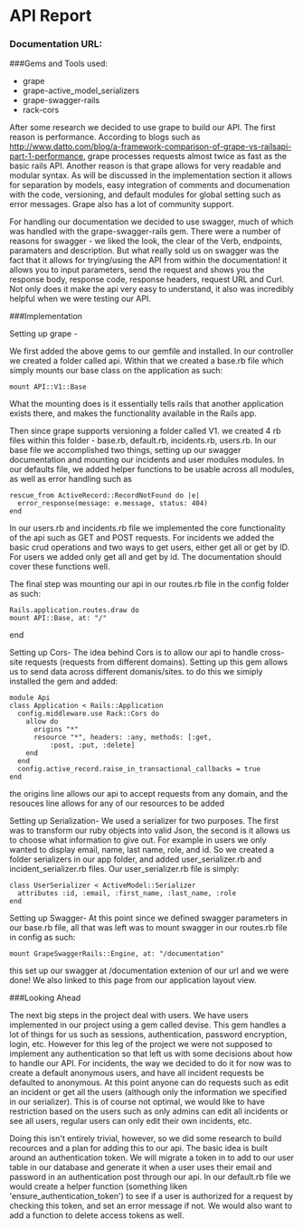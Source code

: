 # API Report

### Documentation URL: 


###Gems and Tools used:
* grape
* grape-active_model_serializers
* grape-swagger-rails
* rack-cors

After some research we decided to use grape to build our API.  The first reason is performance.  According to blogs such as http://www.datto.com/blog/a-framework-comparison-of-grape-vs-railsapi-part-1-performance, grape processes requests almost twice as fast as the basic rails API.  Another reason is that grape allows for very readable and modular syntax.  As will be discussed in the implementation section it allows for separation by models, easy integration of comments and documenation with the code, versioning, and default modules for global setting such as error messages.  Grape also has a lot of community support.

For handling our documentation we decided to use swagger, much of which was handled with the grape-swagger-rails gem.  There were a number of reasons for swagger - we liked the look, the clear of the Verb, endpoints, paramaters and description.  But what really sold us on swagger was the fact that it allows for trying/using the API from within the documentation! it allows you to input parameters, send the request and shows you the response body, response code, response headers, request URL and Curl.  Not only does it make the api very easy to understand, it also was incredibly helpful when we were testing our API.  

###Implementation

Setting up grape - 

We first added the above gems to our gemfile and installed. In our controller we created a folder called api. Within that we created a base.rb file which simply mounts our base class on the application as such: 

    mount API::V1::Base 
What the mounting does is it essentially tells rails that another application exists there, and makes the functionality available in the Rails app. 

Then since grape supports versioning a folder called V1. we created 4 rb files within this folder - base.rb, default.rb, incidents.rb, users.rb.  In our base file we accomplished two things, setting up our swagger documentation and mounting our incidents and user modules modules. In our defaults file, we added helper functions to be usable across all modules, as well as error handling such as 

    rescue_from ActiveRecord::RecordNotFound do |e|
      error_response(message: e.message, status: 404)
    end
In our users.rb and incidents.rb file we implemented the core functionality of the api such as GET and POST requests. For incidents we added the basic crud operations and two ways to get users, either get all or get by ID.  For users we added only get all and get by id.  The documentation should cover these functions well.

The final step was mounting our api in our routes.rb file in the config folder as such:

    Rails.application.routes.draw do  
    mount API::Base, at: "/"
  end  

Setting up Cors-
The idea behind Cors is to allow our api to handle cross-site requests (requests from different domains).  Setting up this gem allows us to send data across different domanis/sites. to do this we simiply installed the gem and added: 

    module Api  
    class Application < Rails::Application
      config.middleware.use Rack::Cors do
        allow do
          origins "*"
          resource "*", headers: :any, methods: [:get, 
              :post, :put, :delete]
        end
      end
      config.active_record.raise_in_transactional_callbacks = true
    end

the origins line allows our api to accept requests from any domain, and the resouces line allows for any of our resources to be added

Setting up Serialization-
We used a serializer for two purposes.  The first was to transform our ruby objects into valid Json, the second is it allows us to choose what information to give out.  For example in users we only wanted to display email, name, last name, role, and id.  So we created a folder serializers in our app folder, and added user_serializer.rb and incident_serializer.rb files.  Our user_serializer.rb file is simply: 

    class UserSerializer < ActiveModel::Serializer
      attributes :id, :email, :first_name, :last_name, :role
    end
    
    

Setting up Swagger-
At this point since we defined swagger parameters in our base.rb file, all that was left was to mount swagger in our routes.rb file in config as such:

    mount GrapeSwaggerRails::Engine, at: "/documentation"

this set up our swagger at /documentation extenion of our url and we were done! We also linked to this page from our application layout view.


###Looking Ahead

The next big steps in the project deal with users.  We have users implemented in our project using a gem called devise.  This gem handles a lot of things for us such as sessions, authentication, password encryption, login, etc.  However for this leg of the project we were not supposed to implement any authentication so that left us with some decisions about how to handle our API.  For incidents, the way we decided to do it for now was to create a default anonymous users, and have all incident requests be defaulted to anonymous. At this point anyone can do requests such as edit an incident or get all the users (although only the information we specified in our serializer).  This is of course not optimal, we would like to have restriction based on the users such as only admins can edit all incidents or see all users, regular users can only edit their own incidents, etc.  

Doing this isn't entirely trivial, however, so we did some research to build recources and a plan for adding this to our api.  The basic idea is built around an authentication token.  We will migrate a token in to add to our user table in our database and generate it when a user uses their email and password in an authentication post through our api.  In our default.rb file we would create a helper function (something liken 'ensure_authentication_token') to see if a user is authorized for a request by checking this token, and set an error message if not. We would also want to add a function to delete access tokens as well.
